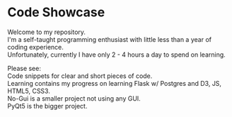 # Code Showcase

Welcome to my repository. <br/>
I'm a self-taught programming enthusiast with little less than a year of coding experience. <br/>
Unfortunately, currently I have only 2 - 4 hours a day to spend on learning. <br/>

Please see:<br/>
Code snippets for clear and short pieces of code.<br/>
Learning contains my progress on learning Flask w/ Postgres and D3, JS, HTML5, CSS3.<br/>
No-Gui is a smaller project not using any GUI. <br/>
PyQt5 is the bigger project. <br/>
